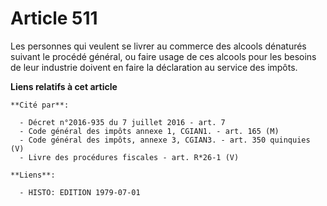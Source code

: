 # Article 511

Les personnes qui veulent se livrer au commerce des alcools dénaturés suivant le procédé général, ou faire usage de ces
alcools pour les besoins de leur industrie doivent en faire la déclaration au service des impôts.

**Liens relatifs à cet article**

	**Cité par**:

	  - Décret n°2016-935 du 7 juillet 2016 - art. 7
	  - Code général des impôts annexe 1, CGIAN1. - art. 165 (M)
	  - Code général des impôts, annexe 3, CGIAN3. - art. 350 quinquies (V)
	  - Livre des procédures fiscales - art. R*26-1 (V)

	**Liens**:

	  - HISTO: EDITION 1979-07-01
